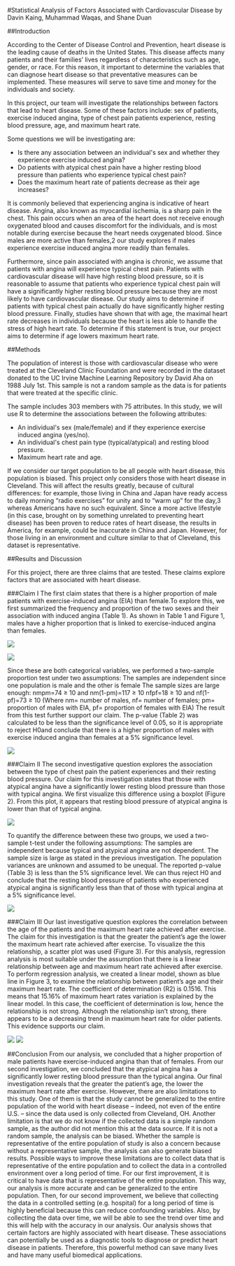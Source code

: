 #Statistical Analysis of Factors Associated with Cardiovascular Disease 
by Davin Kaing, Muhammad Waqas, and Shane Duan

##Introduction

According to the Center of Disease Control and Prevention, heart disease is the leading cause of deaths in the United States. This disease affects many patients and their families’ lives regardless of characteristics such as age, gender, or race. For this reason, it important to determine the variables that can diagnose heart disease so that preventative measures can be implemented. These measures will serve to save time and money for the individuals and society. 

In this project, our team will investigate the relationships between factors that lead to heart disease. Some of these factors include: sex of patients, exercise induced angina, type of chest pain patients experience, resting blood pressure, age, and maximum heart rate.

Some questions we will be investigating are:
- Is there any association between an individual's sex and whether they experience exercise induced angina?
- Do patients with atypical chest pain have a higher resting blood pressure than patients who experience typical chest pain? 
- Does the maximum heart rate of patients decrease as their age increases?
	
It is commonly believed that experiencing angina is indicative of heart disease. Angina, also known as myocardial ischemia, is a sharp pain in the chest. This pain occurs when an area of the heart does not receive enough oxygenated blood and causes discomfort for the individuals, and is most notable during exercise because the heart needs oxygenated blood. Since males are more active than females,2 our study explores if males experience exercise induced angina more readily than females.

Furthermore, since pain associated with angina is chronic, we assume that patients with angina will experience typical chest pain. Patients with cardiovascular disease will have high resting blood pressure, so it is reasonable to assume that patients who experience typical chest pain will have a significantly higher resting blood pressure because they are most likely to have cardiovascular disease. Our study aims to determine if patients with typical chest pain actually do have significantly higher resting blood pressure.
Finally, studies have shown that with age, the maximal heart rate decreases in individuals because the heart is less able to handle the stress of high heart rate. To determine if this statement is true, our project aims to determine if age lowers maximum heart rate.

##Methods

The population of interest is those with cardiovascular disease who were treated at the Cleveland Clinic Foundation and were recorded in the dataset donated to the UC Irvine Machine Learning Repository by David Aha on 1988 July 1st.  This sample is not a random sample as the data is for patients that were treated at the specific clinic.

The sample includes 303 members with 75 attributes. In this study, we will use R to determine the associations between the following attributes:
- An individual's sex (male/female) and if they experience exercise induced angina (yes/no).
- An individual's chest pain type (typical/atypical) and resting blood pressure.
- Maximum heart rate and age.

If we consider our target population to be all people with heart disease, this population is biased. This project only considers those with heart disease in Cleveland. This will affect the results greatly, because of cultural differences: for example, those living in China and Japan have ready access to daily morning “radio exercises” for unity and to “warm up” for the day,3 whereas Americans have no such equivalent. Since a more active lifestyle (in this case, brought on by something unrelated to preventing heart disease) has been proven to reduce rates of heart disease, the results in America, for example, could be inaccurate in China and Japan. However, for those living in an environment and culture similar to that of Cleveland, this dataset is representative. 

##Results and Discussion

For this project, there are three claims that are tested. These claims explore factors that are associated with heart disease. 

###Claim I 
The first claim states that there is a higher proportion of male patients with exercise-induced angina (EIA) than female.To explore this, we first summarized the frequency and proportion of the two sexes and their association with induced angina (Table 1). As shown in Table 1 and Figure 1, males have a higher proportion that is linked to exercise-induced angina than females. 

![](http://i.imgur.com/HsfjE4Y.png)

![](http://i.imgur.com/uIvK4QX.png)

Since these are both categorical variables, we performed a two-sample proportion test under two assumptions: 
The samples are independent since one population is male and the other is female
The sample sizes are large enough:
nmpm=74 ≥ 10 and nm(1-pm)=117 ≥ 10
nfpf=18 ≥ 10 and nf(1-pf)=73 ≥ 10
(Where nm= number of males, nf= number of females; pm= proportion of males with EIA, pf= proportion of females with EIA)
The result from this test further support our claim. The p-value (Table 2) was calculated to be less than the significance level of 0.05, so it is appropriate to reject H0and conclude that there is a higher proportion of males with exercise induced angina than females at a 5% significance level.

![](http://i.imgur.com/YFLWyTV.png)

###Claim II
The second investigative question explores the association between the type of chest pain the patient experiences and their resting blood pressure. Our claim for this investigation states that those with atypical angina have a significantly lower resting blood pressure than those with typical angina. We first visualize this difference using a boxplot (Figure 2). From this plot, it appears that resting blood pressure of atypical angina is lower than that of typical angina.

![](http://i.imgur.com/CkSENZP.png)

To quantify the difference between these two groups, we used a two-sample t-test under the following assumptions: 
The samples are independent because typical and atypical angina are not dependent. 
The sample size is large as stated in the previous investigation. 
The population variances are unknown and assumed to be unequal.
The reported p-value (Table 3) is less than the 5% significance level. We can thus reject H0 and conclude that the resting blood pressure of patients who experienced atypical angina is significantly less than that of those with typical angina at a 5% significance level.

![](http://i.imgur.com/jrn2Mk2.png)

###Claim III 
Our last investigative question explores the correlation between the age of the patients and the maximum heart rate achieved after exercise. The claim for this investigation is that the greater the patient’s age the lower the maximum heart rate achieved after exercise. To visualize the this relationship, a scatter plot was used (Figure 3). For this analysis, regression analysis is most suitable under the assumption that there is a linear relationship between age and maximum heart rate achieved after exercise. To perform regression analysis, we created a linear model, shown as blue line in Figure 3, to examine the relationship between patient’s age and their maximum heart rate. The coefficient of determination (R2) is 0.1516. This means that 15.16% of maximum heart rates variation is explained by the linear model. In this case, the coefficient of determination is low, hence the relationship is not strong. Although the relationship isn’t strong, there appears to be a decreasing trend in maximum heart rate for older patients. This evidence supports our claim. 

![](http://i.imgur.com/zCEs7DC.png)
![](http://i.imgur.com/J2EznEL.png)

##Conclusion
From our analysis, we concluded that a higher proportion of male patients have exercise-induced angina than that of females. From our second investigation, we concluded that the atypical angina has a significantly lower resting blood pressure than the typical angina. Our final investigation reveals that the greater the patient’s age, the lower the maximum heart rate after exercise. 
However, there are also limitations to this study. One of them is that the study cannot be generalized to the entire population of the world with heart disease – indeed, not even of the entire U.S. – since the data used is only collected from Cleveland, OH.
Another limitation is that we do not know if the collected data is a simple random sample, as the author did not mention this at the data source. If it is not a random sample, the analysis can be biased. Whether the sample is representative of the entire population of study is also a concern because without a representative sample, the analysis can also generate biased results. 
Possible ways to improve these limitations are to collect data that is representative of the entire population and to collect the data in a controlled environment over a long period of time. 
For our first improvement, it is critical to have data that is representative of the entire population. This way, our analysis is more accurate and can be generalized to the entire population.
Then, for our second improvement, we believe that collecting the data in a controlled setting (e.g. hospital) for a long period of time is highly beneficial because this can reduce confounding variables. Also, by collecting the data over time, we will be able to see the trend over time and this will help with the accuracy in our analysis. 
Our analysis shows that certain factors are highly associated with heart disease. These associations can potentially be used as a diagnostic tools to diagnose or predict heart disease in patients. Therefore, this powerful method can save many lives and have many useful biomedical applications.
